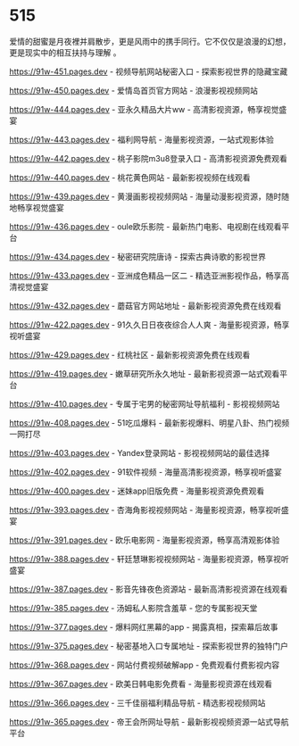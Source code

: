 # 515
爱情的甜蜜是月夜裡并肩散步，更是风雨中的携手同行。它不仅仅是浪漫的幻想，更是现实中的相互扶持与理解 。

https://91w-451.pages.dev - 视频导航网站秘密入口 - 探索影视世界的隐藏宝藏

https://91w-450.pages.dev - 爱情岛首页官方网站 - 浪漫影视视频网站

https://91w-444.pages.dev - 亚永久精品大片ww - 高清影视资源，畅享视觉盛宴

https://91w-443.pages.dev - 福利网导航 - 海量影视资源，一站式观影体验

https://91w-442.pages.dev - 桃子影院m3u8登录入口 - 高清影视资源免费观看

https://91w-440.pages.dev - 桃花黄色网站 - 最新影视视频在线观看

https://91w-439.pages.dev - 黄漫画影视视频网站 - 海量动漫影视资源，随时随地畅享视觉盛宴

https://91w-436.pages.dev - oule欧乐影院 - 最新热门电影、电视剧在线观看平台

https://91w-434.pages.dev - 秘密研究院唐诗 - 探索古典诗歌的影视世界

https://91w-433.pages.dev - 亚洲成色精品一区二 - 精选亚洲影视作品，畅享高清视觉盛宴

https://91w-432.pages.dev - 蘑菇官方网站地址 - 最新影视资源免费在线观看

https://91w-422.pages.dev - 91久久日日夜夜综合人人爽 - 海量影视资源，畅享视听盛宴

https://91w-429.pages.dev - 红桃社区 - 最新影视资源免费在线观看

https://91w-419.pages.dev - 嫩草研究所永久地址 - 最新影视资源一站式观看平台

https://91w-410.pages.dev - 专属于宅男的秘密网址导航福利 - 影视视频网站

https://91w-408.pages.dev - 51吃瓜爆料 - 最新影视爆料、明星八卦、热门视频一网打尽

https://91w-403.pages.dev - Yandex登录网站 - 影视视频网站的最佳选择

https://91w-402.pages.dev - 91软件视频 - 海量高清影视资源，畅享视听盛宴

https://91w-400.pages.dev - 迷妹app旧版免费 - 海量影视资源免费观看

https://91w-393.pages.dev - 杏海角影视视频网站 - 海量影视资源，畅享视听盛宴

https://91w-391.pages.dev - 欧乐电影网 - 海量影视资源，畅享高清观影体验

https://91w-388.pages.dev - 轩廷慧琳影视视频网站 - 海量影视资源，畅享视听盛宴

https://91w-387.pages.dev - 影音先锋夜色资源站 - 最新高清影视资源在线观看

https://91w-385.pages.dev - 汤姆私人影院含羞草 - 您的专属影视天堂

https://91w-377.pages.dev - 爆料网红黑幕的app - 揭露真相，探索幕后故事

https://91w-375.pages.dev - 秘密基地入口专属地址 - 探索影视世界的独特门户

https://91w-368.pages.dev - 网站付费视频破解app - 免费观看付费影视内容

https://91w-367.pages.dev - 欧美日韩电影免费看 - 海量影视资源在线观看

https://91w-366.pages.dev - 三千佳丽福利精品导航 - 精选影视视频网站

https://91w-365.pages.dev - 帝王会所网址导航 - 最新影视视频资源一站式导航平台
